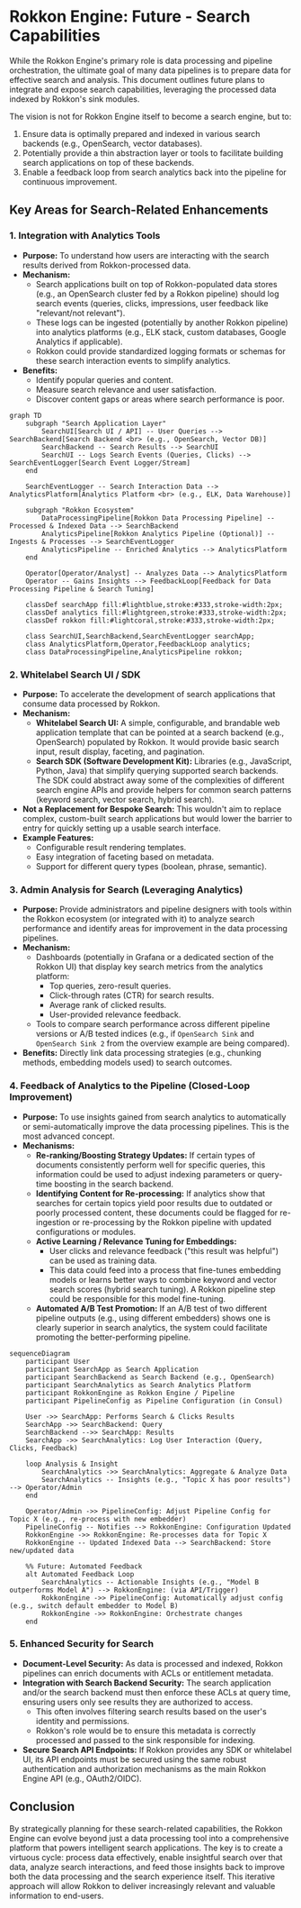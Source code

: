 # Rokkon Engine: Future - Search Capabilities

While the Rokkon Engine's primary role is data processing and pipeline orchestration, the ultimate goal of many data pipelines is to prepare data for effective search and analysis. This document outlines future plans to integrate and expose search capabilities, leveraging the processed data indexed by Rokkon's sink modules.

The vision is not for Rokkon Engine itself to become a search engine, but to:
1.  Ensure data is optimally prepared and indexed in various search backends (e.g., OpenSearch, vector databases).
2.  Potentially provide a thin abstraction layer or tools to facilitate building search applications on top of these backends.
3.  Enable a feedback loop from search analytics back into the pipeline for continuous improvement.

## Key Areas for Search-Related Enhancements

### 1. Integration with Analytics Tools

*   **Purpose:** To understand how users are interacting with the search results derived from Rokkon-processed data.
*   **Mechanism:**
    *   Search applications built on top of Rokkon-populated data stores (e.g., an OpenSearch cluster fed by a Rokkon pipeline) should log search events (queries, clicks, impressions, user feedback like "relevant/not relevant").
    *   These logs can be ingested (potentially by another Rokkon pipeline) into analytics platforms (e.g., ELK stack, custom databases, Google Analytics if applicable).
    *   Rokkon could provide standardized logging formats or schemas for these search interaction events to simplify analytics.
*   **Benefits:**
    *   Identify popular queries and content.
    *   Measure search relevance and user satisfaction.
    *   Discover content gaps or areas where search performance is poor.

```mermaid
graph TD
    subgraph "Search Application Layer"
        SearchUI[Search UI / API] -- User Queries --> SearchBackend[Search Backend <br> (e.g., OpenSearch, Vector DB)]
        SearchBackend -- Search Results --> SearchUI
        SearchUI -- Logs Search Events (Queries, Clicks) --> SearchEventLogger[Search Event Logger/Stream]
    end

    SearchEventLogger -- Search Interaction Data --> AnalyticsPlatform[Analytics Platform <br> (e.g., ELK, Data Warehouse)]

    subgraph "Rokkon Ecosystem"
        DataProcessingPipeline[Rokkon Data Processing Pipeline] -- Processed & Indexed Data --> SearchBackend
        AnalyticsPipeline[Rokkon Analytics Pipeline (Optional)] -- Ingests & Processes --> SearchEventLogger
        AnalyticsPipeline -- Enriched Analytics --> AnalyticsPlatform
    end

    Operator[Operator/Analyst] -- Analyzes Data --> AnalyticsPlatform
    Operator -- Gains Insights --> FeedbackLoop[Feedback for Data Processing Pipeline & Search Tuning]

    classDef searchApp fill:#lightblue,stroke:#333,stroke-width:2px;
    classDef analytics fill:#lightgreen,stroke:#333,stroke-width:2px;
    classDef rokkon fill:#lightcoral,stroke:#333,stroke-width:2px;

    class SearchUI,SearchBackend,SearchEventLogger searchApp;
    class AnalyticsPlatform,Operator,FeedbackLoop analytics;
    class DataProcessingPipeline,AnalyticsPipeline rokkon;
```

### 2. Whitelabel Search UI / SDK

*   **Purpose:** To accelerate the development of search applications that consume data processed by Rokkon.
*   **Mechanism:**
    *   **Whitelabel Search UI:** A simple, configurable, and brandable web application template that can be pointed at a search backend (e.g., OpenSearch) populated by Rokkon. It would provide basic search input, result display, faceting, and pagination.
    *   **Search SDK (Software Development Kit):** Libraries (e.g., JavaScript, Python, Java) that simplify querying supported search backends. The SDK could abstract away some of the complexities of different search engine APIs and provide helpers for common search patterns (keyword search, vector search, hybrid search).
*   **Not a Replacement for Bespoke Search:** This wouldn't aim to replace complex, custom-built search applications but would lower the barrier to entry for quickly setting up a usable search interface.
*   **Example Features:**
    *   Configurable result rendering templates.
    *   Easy integration of faceting based on metadata.
    *   Support for different query types (boolean, phrase, semantic).

### 3. Admin Analysis for Search (Leveraging Analytics)

*   **Purpose:** Provide administrators and pipeline designers with tools within the Rokkon ecosystem (or integrated with it) to analyze search performance and identify areas for improvement in the data processing pipelines.
*   **Mechanism:**
    *   Dashboards (potentially in Grafana or a dedicated section of the Rokkon UI) that display key search metrics from the analytics platform:
        *   Top queries, zero-result queries.
        *   Click-through rates (CTR) for search results.
        *   Average rank of clicked results.
        *   User-provided relevance feedback.
    *   Tools to compare search performance across different pipeline versions or A/B tested indices (e.g., if `OpenSearch Sink` and `OpenSearch Sink 2` from the overview example are being compared).
*   **Benefits:** Directly link data processing strategies (e.g., chunking methods, embedding models used) to search outcomes.

### 4. Feedback of Analytics to the Pipeline (Closed-Loop Improvement)

*   **Purpose:** To use insights gained from search analytics to automatically or semi-automatically improve the data processing pipelines. This is the most advanced concept.
*   **Mechanisms:**
    *   **Re-ranking/Boosting Strategy Updates:** If certain types of documents consistently perform well for specific queries, this information could be used to adjust indexing parameters or query-time boosting in the search backend.
    *   **Identifying Content for Re-processing:** If analytics show that searches for certain topics yield poor results due to outdated or poorly processed content, these documents could be flagged for re-ingestion or re-processing by the Rokkon pipeline with updated configurations or modules.
    *   **Active Learning / Relevance Tuning for Embeddings:**
        *   User clicks and relevance feedback ("this result was helpful") can be used as training data.
        *   This data could feed into a process that fine-tunes embedding models or learns better ways to combine keyword and vector search scores (hybrid search tuning). A Rokkon pipeline step could be responsible for this model fine-tuning.
    *   **Automated A/B Test Promotion:** If an A/B test of two different pipeline outputs (e.g., using different embedders) shows one is clearly superior in search analytics, the system could facilitate promoting the better-performing pipeline.

```mermaid
sequenceDiagram
    participant User
    participant SearchApp as Search Application
    participant SearchBackend as Search Backend (e.g., OpenSearch)
    participant SearchAnalytics as Search Analytics Platform
    participant RokkonEngine as Rokkon Engine / Pipeline
    participant PipelineConfig as Pipeline Configuration (in Consul)

    User ->> SearchApp: Performs Search & Clicks Results
    SearchApp ->> SearchBackend: Query
    SearchBackend -->> SearchApp: Results
    SearchApp ->> SearchAnalytics: Log User Interaction (Query, Clicks, Feedback)

    loop Analysis & Insight
        SearchAnalytics ->> SearchAnalytics: Aggregate & Analyze Data
        SearchAnalytics -- Insights (e.g., "Topic X has poor results") --> Operator/Admin
    end

    Operator/Admin ->> PipelineConfig: Adjust Pipeline Config for Topic X (e.g., re-process with new embedder)
    PipelineConfig -- Notifies --> RokkonEngine: Configuration Updated
    RokkonEngine ->> RokkonEngine: Re-processes data for Topic X
    RokkonEngine -- Updated Indexed Data --> SearchBackend: Store new/updated data

    %% Future: Automated Feedback
    alt Automated Feedback Loop
        SearchAnalytics -- Actionable Insights (e.g., "Model B outperforms Model A") --> RokkonEngine: (via API/Trigger)
        RokkonEngine ->> PipelineConfig: Automatically adjust config (e.g., switch default embedder to Model B)
        RokkonEngine ->> RokkonEngine: Orchestrate changes
    end
```

### 5. Enhanced Security for Search

*   **Document-Level Security:** As data is processed and indexed, Rokkon pipelines can enrich documents with ACLs or entitlement metadata.
*   **Integration with Search Backend Security:** The search application and/or the search backend must then enforce these ACLs at query time, ensuring users only see results they are authorized to access.
    *   This often involves filtering search results based on the user's identity and permissions.
    *   Rokkon's role would be to ensure this metadata is correctly processed and passed to the sink responsible for indexing.
*   **Secure Search API Endpoints:** If Rokkon provides any SDK or whitelabel UI, its API endpoints must be secured using the same robust authentication and authorization mechanisms as the main Rokkon Engine API (e.g., OAuth2/OIDC).

## Conclusion

By strategically planning for these search-related capabilities, the Rokkon Engine can evolve beyond just a data processing tool into a comprehensive platform that powers intelligent search applications. The key is to create a virtuous cycle: process data effectively, enable insightful search over that data, analyze search interactions, and feed those insights back to improve both the data processing and the search experience itself. This iterative approach will allow Rokkon to deliver increasingly relevant and valuable information to end-users.
